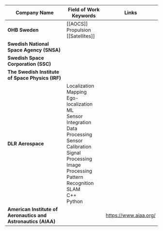 
| Company Name                                                  | Field of Work Keywords                                                                                                                                                                                    | Links                 |
| ------------------------------------------------------------- | --------------------------------------------------------------------------------------------------------------------------------------------------------------------------------------------------------- | --------------------- |
| **OHB Sweden**                                                | [[AOCS]]<br>Propulsion<br>[[Satellites]]                                                                                                                                                                  |                       |
| **Swedish National Space Agency (SNSA)**                      |                                                                                                                                                                                                           |                       |
| **Swedish Space Corporation (SSC)**                           |                                                                                                                                                                                                           |                       |
| **The Swedish Institute of Space Physics (IRF)**              |                                                                                                                                                                                                           |                       |
| **DLR Aerospace**                                             | Localization<br>Mapping<br>Ego-localization<br>ML<br>Sensor Integration<br>Data Processing<br>Sensor Calibration<br>Signal Processing<br>Image Processing<br>Pattern Recognition<br>SLAM<br>C++<br>Python |                       |
| **American Institute of Aeronautics and Astronautics (AIAA)** |                                                                                                                                                                                                           | https://www.aiaa.org/ |


